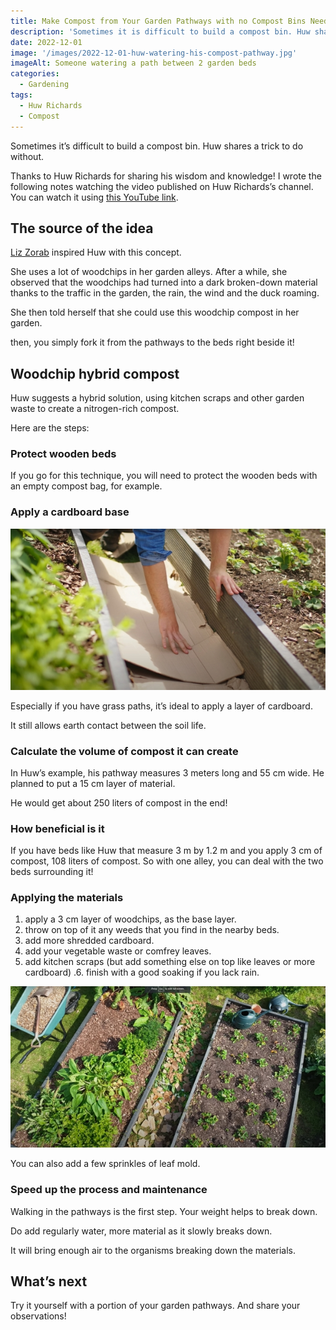 ```yaml
---
title: Make Compost from Your Garden Pathways with no Compost Bins Needed, by Huw Richards
description: 'Sometimes it is difficult to build a compost bin. Huw shares a trick to do without.'
date: 2022-12-01
image: '/images/2022-12-01-huw-watering-his-compost-pathway.jpg'
imageAlt: Someone watering a path between 2 garden beds
categories:
  - Gardening
tags:
  - Huw Richards
  - Compost
---
```


Sometimes it’s difficult to build a compost bin. Huw shares a trick to do without.

<!-- more -->

Thanks to Huw Richards for sharing his wisdom and knowledge! I wrote the following notes watching the video published on Huw Richards’s channel. You can watch it using [this YouTube link](https://www.youtube.com/watch?v=7vAwurGpl-M).

## The source of the idea

[Liz Zorab](https://www.youtube.com/c/LizZorab/videos) inspired Huw with this concept.

She uses a lot of woodchips in her garden alleys. After a while, she observed that the woodchips had turned into a dark broken-down material thanks to the traffic in the garden, the rain, the wind and the duck roaming.

She then told herself that she could use this woodchip compost in her garden.

then, you simply fork it from the pathways to the beds right beside it!

## Woodchip hybrid compost

Huw suggests a hybrid solution, using kitchen scraps and other garden waste to create a nitrogen-rich compost.

Here are the steps:

### Protect wooden beds

If you go for this technique, you will need to protect the wooden beds with an empty compost bag, for example.

### Apply a cardboard base

![Huw applying cardboard in a path](images/step2-apply-a-layer-of-cardboard.jpg 'Cardboard will help keep the weeds away. Credits: image taken from Huw Richard’s vlog')

Especially if you have grass paths, it’s ideal to apply a layer of cardboard.

It still allows earth contact between the soil life.

### Calculate the volume of compost it can create

In Huw’s example, his pathway measures 3 meters long and 55 cm wide. He planned to put a 15 cm layer of material.

He would get about 250 liters of compost in the end!

### How beneficial is it

If you have beds like Huw that measure 3 m by 1.2 m and you apply 3 cm of compost, 108 liters of compost. So with one alley, you can deal with the two beds surrounding it!

### Applying the materials

1. apply a 3 cm layer of woodchips, as the base layer.
2. throw on top of it any weeds that you find in the nearby beds.
3. add more shredded cardboard.
4. add your vegetable waste or comfrey leaves.
5. add kitchen scraps (but add something else on top like leaves or more cardboard) .6. finish with a good soaking if you lack rain.

![A pathway with various materials applied](images/finished-pathway.jpg 'The process is easy. Can you take up the challenge of trying it yourself? Credits: image taken from Huw Richard’s vlog')

You can also add a few sprinkles of leaf mold.

### Speed up the process and maintenance

Walking in the pathways is the first step. Your weight helps to break down.

Do add regularly water, more material as it slowly breaks down.

It will bring enough air to the organisms breaking down the materials.

## What’s next

Try it yourself with a portion of your garden pathways. And share your observations!
